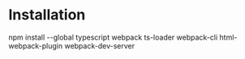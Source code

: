 # Installation

npm install --global typescript webpack ts-loader webpack-cli html-webpack-plugin webpack-dev-server